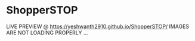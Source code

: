 # ShopperSTOP
LIVE PREVIEW @ https://yeshwanth2910.github.io/ShopperSTOP/
IMAGES ARE NOT LOADING PROPERLY ...
